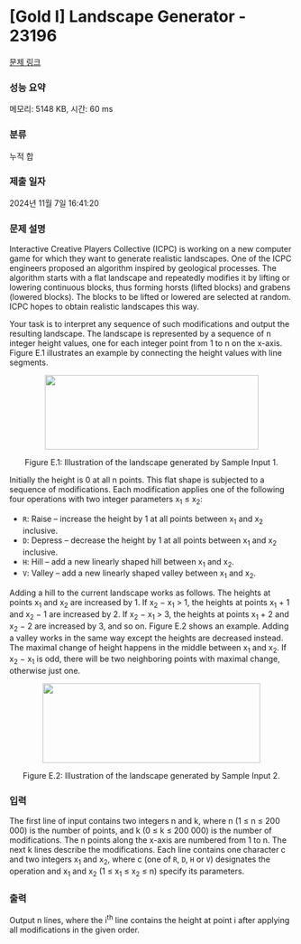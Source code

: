 # [Gold I] Landscape Generator - 23196 

[문제 링크](https://www.acmicpc.net/problem/23196) 

### 성능 요약

메모리: 5148 KB, 시간: 60 ms

### 분류

누적 합

### 제출 일자

2024년 11월 7일 16:41:20

### 문제 설명

<p>Interactive Creative Players Collective (ICPC) is working on a new computer game for which they want to generate realistic landscapes. One of the ICPC engineers proposed an algorithm inspired by geological processes. The algorithm starts with a flat landscape and repeatedly modifies it by lifting or lowering continuous blocks, thus forming horsts (lifted blocks) and grabens (lowered blocks). The blocks to be lifted or lowered are selected at random. ICPC hopes to obtain realistic landscapes this way.</p>

<p>Your task is to interpret any sequence of such modifications and output the resulting landscape. The landscape is represented by a sequence of n integer height values, one for each integer point from 1 to n on the x-axis. Figure E.1 illustrates an example by connecting the height values with line segments.</p>

<p style="text-align: center;"><img alt="" src="https://upload.acmicpc.net/dc560aaf-d11d-4c98-85d4-64cf11d250a4/-/preview/" style="width: 379px; height: 132px;"></p>

<p style="text-align: center;">Figure E.1: Illustration of the landscape generated by Sample Input 1.</p>

<p>Initially the height is 0 at all n points. This flat shape is subjected to a sequence of modifications. Each modification applies one of the following four operations with two integer parameters x<sub>1</sub> ≤ x<sub>2</sub>:</p>

<ul>
	<li><code>R</code>: Raise – increase the height by 1 at all points between x<sub>1</sub> and x<sub>2</sub> inclusive.</li>
	<li><code>D</code>: Depress – decrease the height by 1 at all points between x<sub>1</sub> and x<sub>2</sub> inclusive.</li>
	<li><code>H</code>: Hill – add a new linearly shaped hill between x<sub>1</sub> and x<sub>2</sub>.</li>
	<li><code>V</code>: Valley – add a new linearly shaped valley between x<sub>1</sub> and x<sub>2</sub>.</li>
</ul>

<p>Adding a hill to the current landscape works as follows. The heights at points x<sub>1</sub> and x<sub>2</sub> are increased by 1. If x<sub>2</sub> − x<sub>1</sub> > 1, the heights at points x<sub>1</sub> + 1 and x<sub>2</sub> − 1 are increased by 2. If x<sub>2</sub> − x<sub>1</sub> > 3, the heights at points x<sub>1</sub> + 2 and x<sub>2</sub> − 2 are increased by 3, and so on. Figure E.2 shows an example. Adding a valley works in the same way except the heights are decreased instead. The maximal change of height happens in the middle between x<sub>1</sub> and x<sub>2</sub>. If x<sub>2</sub> − x<sub>1</sub> is odd, there will be two neighboring points with maximal change, otherwise just one.</p>

<p style="text-align: center;"><img alt="" src="https://upload.acmicpc.net/02ebd635-ac08-48a6-ba3b-7a87edd7a6a4/-/preview/" style="width: 386px; height: 141px;"></p>

<p style="text-align: center;">Figure E.2: Illustration of the landscape generated by Sample Input 2.</p>

### 입력 

 <p>The first line of input contains two integers n and k, where n (1 ≤ n ≤ 200 000) is the number of points, and k (0 ≤ k ≤ 200 000) is the number of modifications. The n points along the x-axis are numbered from 1 to n. The next k lines describe the modifications. Each line contains one character c and two integers x<sub>1</sub> and x<sub>2</sub>, where c (one of <code>R</code>, <code>D</code>, <code>H</code> or <code>V</code>) designates the operation and x<sub>1</sub> and x<sub>2</sub> (1 ≤ x<sub>1</sub> ≤ x<sub>2</sub> ≤ n) specify its parameters.</p>

### 출력 

 <p>Output n lines, where the i<sup>th</sup> line contains the height at point i after applying all modifications in the given order.</p>

